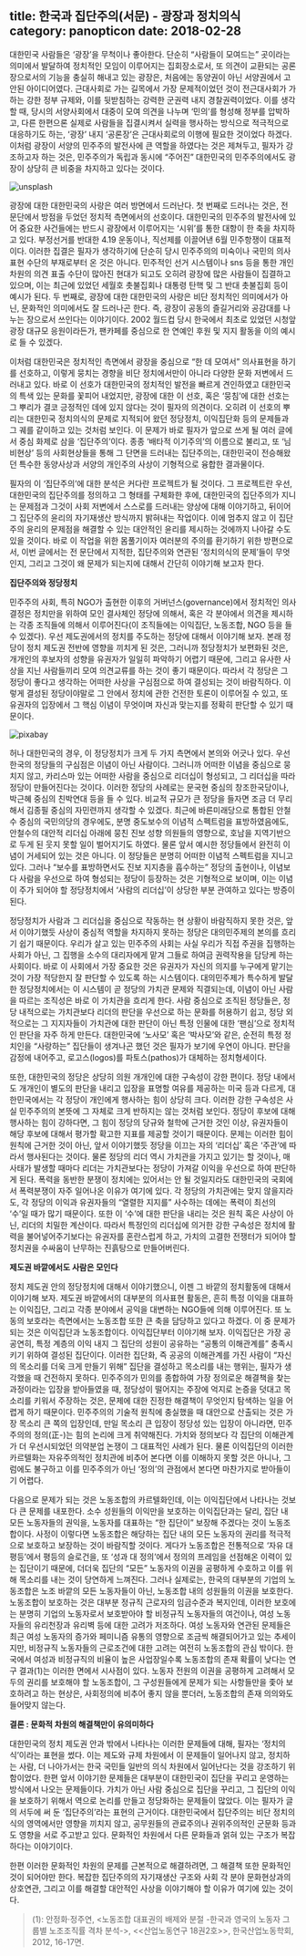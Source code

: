 title: 한국과 집단주의(서문) - 광장과 정치의식
category: panopticon
date: 2018-02-28
------------------------------------

대한민국 사람들은 ‘광장’을 무척이나 좋아한다. 단순히 “사람들이 모여드는” 곳이라는 의미에서 발달하여 정치적인 모임이 이루어지는 집회장소로서, 또 의견이 교환되는 공론장으로서의 기능을 충실히 해내고 있는 광장은, 처음에는 동양권이 아닌 서양권에서 고안된 아이디어였다. 근대사회로 가는 길목에서 가장 문제적이었던 것이 전근대사회가 가하는 강한 정부 규제와, 이를 뒷받침하는 강력한 군권력 내지 경찰권력이었다. 이를 생각할 때, 당시의 서양사회에서 대중이 모여 의견을 나누며 ‘민의’를 형성해 정부를 압박하고, 다른 한편으론 실제로 사람들을 집결시켜서 실력을 행사하는 방식으로 적극적으로 대응하기도 하는, ‘광장’ 내지 ‘공론장’은 근대사회로의 이행에 필요한 것이었다 하겠다. 이처럼 광장이 서양의 민주주의 발전사에 큰 역할을 하였다는 것은 제쳐두고, 필자가 강조하고자 하는 것은, 민주주의가 독립과 동시에 “주어진” 대한민국의 민주주의에서도 광장이 상당히 큰 비중을 차지하고 있다는 것이다.

![unsplash](./userdata/images/180301-1.jpg)

광장에 대한 대한민국의 사랑은 여러 방면에서 드러난다. 첫 번째로 드러나는 것은, 전 문단에서 방점을 두었던 정치적 측면에서의 선호이다. 대한민국의 민주주의 발전사에 있어 중요한 사건들에는 반드시 광장에서 이루어지는 ‘시위’를 통한 대항이 한 축을 차지하고 있다. 부정선거를 반대한 4.19 운동이나, 직선제를 이끌어낸 6월 민주항쟁이 대표적이다. 이러한 집결은 필자가 생각하기에 단순히 당시 민주주의의 미숙이나 국민의 의사표현 수단의 부재로부터 온 것은 아니다. 민주적인 선거 시스템이나 sns 등을 통한 개인 차원의 의견 표출 수단이 많아진 현대가 되고도 오히려 광장에 많은 사람들이 집결하고 있으며, 이는 최근에 있었던 세월호 촛불집회나 대통령 탄핵 및 그 반대 촛불집회 등이 예시가 된다. 두 번째로, 광장에 대한 대한민국의 사랑은 비단 정치적인 의미에서가 아닌, 문화적인 의미에서도 잘 드러나곤 한다. 즉, 광장이 공동의 즐길거리와 공감대를 나누는 장으로서 쓰인다는 이야기이다. 2002 월드컵 당시 한국에서 최초로 있었던 시청앞 광장 대규모 응원이라든가, 팬카페를 중심으로 한 연예인 후원 및 지지 활동을 이의 예시로 들 수 있겠다.

이처럼 대한민국은 정치적인 측면에서 광장을 중심으로 “한 데 모여서” 의사표현을 하기를 선호하고, 이렇게 뭉치는 경향을 비단 정치에서만이 아니라 다양한 문화 저변에서 드러내고 있다. 바로 이 선호가 대한민국의 정치적인 발전을 빠르게 견인하였고 대한민국의 특색 있는 문화를 꽃피어 내었지만, 광장에 대한 이 선호, 혹은 ‘뭉침’에 대한 선호는 그 뿌리가 결코 긍정적인 데에 있지 않다는 것이 필자의 의견이다. 오히려 이 선호의 뿌리는 대한민국 정치의식의 문제로 지적되어 왔던 정당정치, 이익집단화 등의 문제들과 그 궤를 같이하고 있는 것처럼 보인다. 이 문제가 바로 필자가 앞으로 쓰게 될 여러 글에서 중심 화제로 삼을 ‘집단주의’이다. 종종 ‘배타적 이기주의’의 이름으로 불리고, 또 ‘님비현상’ 등의 사회현상들을 통해 그 단면을 드러내는 집단주의는, 대한민국이 전승해왔던 특수한 동양사상과 서양의 개인주의 사상이 기형적으로 융합한 결과물이다.

필자의 이 ‘집단주의’에 대한 분석은 커다란 프로젝트가 될 것이다. 그 프로젝트란 우선, 대한민국의 집단주의를 정의하고 그 형태를 구체화한 후에, 대한민국의 집단주의가 지니는 문제점과 그것이 사회 저변에서 스스로를 드러내는 양상에 대해 이야기하고, 뒤이어 그 집단주의 윤리의 자기재생산 방식까지 밝혀내는 작업이다. 이에 멈추지 않고 이 집단주의 윤리의 문제점을 해결할 수 있는 대안적인 윤리를 제시하는 것에까지 나아갈 수도 있을 것이다. 바로 이 작업을 위한 몸풀기이자 여러분의 주의를 환기하기 위한 방편으로서, 이번 글에서는 전 문단에서 지적한, 집단주의와 연관된 ‘정치의식의 문제’들이 무엇인지, 그리고 그것이 왜 문제가 되는지에 대해서 간단히 이야기해 보고자 한다.


**집단주의와 정당정치**

민주주의 사회, 특히 NGO가 출현한 이후의 거버넌스(governance)에서 정치적인 의사결정은 정치만을 위하여 모인 결사체인 정당에 의해서, 혹은 각 분야에서 의견을 제시하는 각종 조직들에 의해서 이루어진다(이 조직들에는 이익집단, 노동조합, NGO 등을 들 수 있겠다). 우선 제도권에서의 정치를 주도하는 정당에 대해서 이야기해 보자. 본래 정당이 정치 제도권 전반에 영향을 끼치게 된 것은, 그러니까 정당정치가 보편화된 것은, 개개인의 후보자의 성향을 유권자가 일일히 파악하기 어렵기 때문에, 그리고 유사한 사상을 지닌 사람들끼리 모여 의견교류를 하는 것이 좋기 때문이다. 따라서 각 정당은 그 정당이 좋다고 생각하는 어떠한 사상을 구심점으로 하여 결성되는 것이 바람직하다. 이렇게 결성된 정당이야말로 그 안에서 정치에 관한 건전한 토론이 이루어질 수 있고, 또 유권자의 입장에서 그 핵심 이념이 무엇이며 자신과 맞는지를 정확히 판단할 수 있기 때문이다.

![pixabay](./userdata/images/180301-2.jpg)

허나 대한민국의 경우, 이 정당정치가 크게 두 가지 측면에서 본의와 어긋나 있다. 우선 한국의 정당들의 구심점은 이념이 아닌 사람이다. 그러니까 어떠한 이념을 중심으로 뭉치지 않고, 카리스마 있는 어떠한 사람을 중심으로 리더십이 형성되고, 그 리더십을 따라 정당이 만들어진다는 것이다. 이러한 정당의 사례로는 문국현 중심의 창조한국당이나, 박근혜 중심의 친박연대 등을 들 수 있다. 비교적 규모가 큰 정당을 들자면 조금 더 무리해서 김종필 중심의 자민련까지 생각할 수 있겠다. 최근에 바른미래당으로 통합된 안철수 중심의 국민의당의 경우에도, 분명 중도보수의 이념적 스펙트럼을 표방하였음에도, 안철수의 대안적 리더십 아래에 뭉친 진보 성향 의원들의 영향으로, 호남을 지역기반으로 두게 된 웃지 못할 일이 벌어지기도 하였다. 물론 앞서 예시한 정당들에서 완전히 이념이 거세되어 있는 것은 아니다. 이 정당들은 분명히 어떠한 이념적 스펙트럼을 지니고 있다. 그러나 “보수를 표방하면서도 진보 지지층을 흡수하는” 정당의 출현이나, 이념보다 사람을 우선으로 하여 형성되는 정당이 등장하는 것은 기형적으로 보이며, 이는 이념이 주가 되어야 할 정당정치에서 ‘사람의 리더십’이 상당한 부분 관여하고 있다는 방증이 된다.

정당정치가 사람과 그 리더십을 중심으로 작동하는 현 상황이 바람직하지 못한 것은, 앞서 이야기했듯 사상이 중심적 역할을 차지하지 못하는 정당은 대의민주제의 본의를 흐리기 쉽기 때문이다. 우리가 살고 있는 민주주의 사회는 사실 우리가 직접 주권을 집행하는 사회가 아닌, 그 집행을 소수의 대리자에게 맡겨 그들로 하여금 권력작용을 담당케 하는 사회이다. 바로 이 사회에서 가장 중요한 것은 유권자가 자신의 의지를 누구에게 맡기는 것이 가장 적당한지 잘 판단할 수 있도록 하는 시스템이다. 대의민주제가 특수하게 발달한 정당정치에서는 이 시스템이 곧 정당의 가치관 문제와 직결되는데, 이념이 아닌 사람을 따르는 조직성은 바로 이 가치관을 흐리게 한다. 사람 중심으로 조직된 정당들은, 정당 내적으로는 가치관보다 리더의 판단을 우선으로 하는 문화를 허용하기 쉽고, 정당 외적으로는 그 지지자들이 가치관에 대한 판단이 아닌 특정 인물에 대한 ‘팬심’으로 정치적인 판단을 자주 하게 만든다. 대한민국에 ‘노사모’ 혹은 ‘박사모’와 같은, 순전히 특정 정치인을 “사랑하는” 집단들이 생겨나곤 했던 것은 필자가 보기에 우연이 아니다. 판단을 감정에 내어주고, 로고스(logos)를 파토스(pathos)가 대체하는 정치형세이다.

또한, 대한민국의 정당은 상당히 의원 개개인에 대한 구속성이 강한 편이다. 정당 내에서도 개개인이 별도의 판단을 내리고 입장을 표명할 여유를 제공하는 미국 등과 다르게, 대한민국에서는 각 정당이 개인에게 행사하는 힘이 상당히 크다. 이러한 강한 구속성은 사실 민주주의의 본뜻에 그 자체로 크게 반하지는 않는 것처럼 보인다. 정당이 후보에 대해 행사하는 힘이 강하다면, 그 힘이 정당의 당규와 철학에 근거한 것인 이상, 유권자들이 해당 후보에 대해서 평가할 확고한 지표를 제공할 것이기 때문이다. 문제는 이러한 힘이 원칙에 근거한 것이 아닌, 앞서 이야기했듯 정당을 이끄는 자의 ‘리더십’ 혹은 ‘주관’에 따라서 행사된다는 것이다. 물론 정당의 리더 역시 가치관을 가지고 있기는 할 것이나, 매 사태가 발생할 때마다 리더는 가치관보다는 정당이 가져갈 이익을 우선으로 하여 판단하게 된다. 폭력을 동반한 분쟁이 정치에는 있어서는 안 될 것일지라도 대한민국의 국회에서 폭력분쟁이 자주 일어나온 이유가 여기에 있다. 각 정당의 가치관에는 맞지 않을지라도, 각 정당의 이익과 유권자들의 “열렬한 지지를” 사수하는 데에는 폭력이 최선의 ‘수’일 때가 많기 때문이다. 또한 이 ‘수’에 대한 판단을 내리는 것은 원칙 혹은 사상이 아닌, 리더의 치밀한 계산이다. 따라서 특정인의 리더십에 의거한 강한 구속성은 정치에 활력을 불어넣어주기보다는 유권자를 혼란스럽게 하고, 가치의 고결한 전쟁터가 되어야 할 정치권을 수싸움이 난무하는 진흙탕으로 만들어버린다.


**제도권 바깥에서도 사람은 모인다**

정치 제도권 안의 정당정치에 대해서 이야기했으니, 이젠 그 바깥의 정치활동에 대해서 이야기해 보자. 제도권 바깥에서의 대부분의 의사표현 활동은, 흔히 특정 이익을 대표하는 이익집단, 그리고 각종 분야에서 공익을 대변하는 NGO들에 의해 이루어진다. 또 노동의 보호라는 측면에서는 노동조합 또한 큰 축을 담당하고 있다고 하겠다. 이 중 문제가 되는 것은 이익집단과 노동조합이다. 이익집단부터 이야기해 보자. 이익집단은 가장 공공연히, 특정 계층의 이익 내지 그 집단의 성원이 공유하는 “공통의 이해관계를” 충족시키기 위하여 결성된 집단이다. 이러한 집단화, 즉 공공의 이해관계를 가진 사람이 “자신의 목소리를 더욱 크게 만들기 위해” 집단을 결성하고 목소리를 내는 행위는, 필자가 생각했을 때 건전하지 못하다. 민주주의가 민의를 종합하여 가장 정의로운 해결책을 찾는 과정이라는 입장을 받아들였을 때, 정당성이 떨어지는 주장에 억지로 논증을 덧대고 목소리를 키워서 주장하는 것은, 문제에 대한 진정한 해결책이 무엇인지 탐색하는 일을 어렵게 하기 때문이다. 민주주의의 기술적 원칙에 충실했을 때 대안으로 산출되는 것은 가장 목소리 큰 쪽의 입장인데, 만일 목소리 큰 입장이 정당성 있는 입장이 아니라면, 민주주의의 정의(正-)는 힘의 논리에 크게 취약해진다. 가치와 정의보다 각 집단의 이해관계가 더 우선시되었던 의약분업 논쟁이 그 대표적인 사례가 된다. 물론 이익집단의 이러한 카르텔화는 자유주의적인 정치관에 비추어 본다면 이를 이해하지 못할 것은 아니나, 그럼에도 불구하고 이를 민주주의가 아닌 ‘정의’의 관점에서 본다면 마찬가지로 받아들이기 어렵다.

다음으로 문제가 되는 것은 노동조합의 카르텔화인데, 이는 이익집단에서 나타나는 것보다 큰 문제를 내포한다. 소수 성원들의 이익만을 보호하는 이익집단과는 달리, 집단 내 모든 노동자들의 권익을, 노동자를 대표하는 “한 집단이” 보장해 주겠다는 것이 노동조합이다. 사정이 이렇다면 노동조합은 해당하는 집단 내의 모든 노동자의 권리를 적극적으로 보호하고 보장하는 것이 바람직할 것이다. 게다가 노동조합은 전통적으로 ‘자유 대 평등’에서 평등의 슬로건을, 또 ‘성과 대 정의’에서 정의의 프레임을 선점해온 이력이 있는 집단이기 때문에, 더더욱 집단의 “모든” 노동자의 이권을 공평하게 수호하고 이를 위해 목소리를 내는 것이 당연하게 느껴진다. 그러나 실제로는, 한국의 대부분의 기업의 노동조합은 노조 바깥의 모든 노동자들이 아닌, 노동조합 내의 성원들의 이권을 보호한다. 노동조합이 보호하는 것은 대부분 정규직 근로자의 임금수준과 복지인데, 이러한 보호에는 분명히 기업의 노동자로서 보호받아야 할 비정규직 노동자들의 여건이나, 여성 노동자들의 유리천장과 유리벽 등에 대한 고려가 저조하다. 여성 노동자와 연관된 문제들은 최근 여성 노동자의 증가와 페미니즘 유통의 영향으로 조금씩 해결되어가고 있는 추세이지만,  비정규직 노동자들의 근로조건에 대한 고려는 여전히 노동조합의 관심 밖이다. 한국에서 여성과 비정규직의 비율이 높은 사업장일수록 노동조합의 존재 확률이 낮다는 연구 결과(1)는 이러한 면에서 시사점이 있다. 노동자 전원의 이권을 공평하게 고려해서 모두의 권리를 보호해야 할 노동조합이, 그 구성원들에게 문제가 되는 사항들만을 좇아 보호하려고 하는 현상은, 사회정의에 비추어 좋지 않을 뿐더러, 노동조합의 존재 의의와도 들어맞지 않는다.

**결론 : 문화적 차원의 해결책만이 유의미하다**

대한민국의 정치 제도권 안과 밖에서 나타나는 이러한 문제들에 대해, 필자는 ‘정치의식’이라는 표현을 썼다. 이는 제도와 규제 차원에서 이 문제들이 일어나지 않고, 정치하는 사람, 더 나아가서는 한국 국민들 일반의 의식 차원에서 일어난다는 것을 강조하기 위함이었다. 한편 앞서 이야기한 문제들은 대부분이 대한민국이 집단을 꾸리고 운영하는 방식에서 나오는 문제들이다. 가치가 아닌 사람 중심으로 집단을 꾸리고, 그 집단의 이익을 보호하기 위해서 역으로 논리를 만들고 정당화하는 문제들이 많았다. 이는 필자가 글의 서두에 써 둔 ‘집단주의’라는 표현의 근거이다. 대한민국에서 집단주의는 비단 정치의식의 영역에서만 영향을 끼치지 않고, 공무원들의 관료주의나 권위주의적인 군문화 등과도 영향을 서로 주고받고 있다. 문화적인 차원에서 다른 문화들과 얽혀 있는 구조가 복잡하다는 이야기이다.

한편 이러한 문화적인 차원의 문제를 근본적으로 해결하려면, 그 해결책 또한 문화적인 것이 되어야만 한다. 복잡한 집단주의의 자기재생산 구조와 사회 각 분야 문화현상과의 상호연관, 그리고 이를 해결할 대안적인 사상을 이야기해야 할 이유가 여기에 있는 것이다.

>(1): 안정화·정주연, <노동조합 대표권의 배제와 분절 -한국과 영국의 노동자 그룹별 노조조직률 격차 분석->, <<산업노동연구 18권2호>>, 한국산업노동학회, 2012, 16-17면.